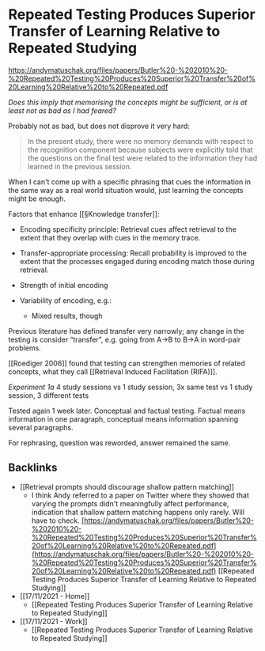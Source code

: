 # Repeated Testing Produces Superior Transfer of Learning Relative to Repeated Studying
https://andymatuschak.org/files/papers/Butler%20-%202010%20-%20Repeated%20Testing%20Produces%20Superior%20Transfer%20of%20Learning%20Relative%20to%20Repeated.pdf

*Does this imply that memorising the concepts might be sufficient, or is at least not as bad as I had feared?* 

Probably not as bad, but does not disprove it very hard:
> In the present study, there were no memory demands with respect to the recognition component because subjects were explicitly told that the questions on the final test were related to the information they had learned in the previous session.

When I can't come up with a specific phrasing that cues the information in the same way as a real world situation would, just learning the concepts might be enough.

Factors that enhance [[§Knowledge transfer]]:
* Encoding specificity principle: Retrieval cues affect retrieval to the extent that they overlap with cues in the memory trace.

* Transfer-appropriate processing: Recall probability is improved to the extent that the processes engaged during encoding match those during 
retrieval.

* Strength of initial encoding 

* Variability of encoding, e.g.:
	* Mixed results, though

Previous literature has defined transfer very narrowly; any change in the testing is consider “transfer”, e.g. going from A->B to B->A in word-pair problems.

[[Roediger 2006]] found that testing can strengthen memories of related concepts, what they call [[Retrieval Induced Facilitation (RIFA)]].

*Experiment 1a*
4 study sessions vs
1 study session, 3x same test vs
1 study session, 3 different tests

Tested again 1 week later. Conceptual and factual testing. Factual means information in one paragraph, conceptual means information spanning several paragraphs.

For rephrasing, question was reworded, answer remained the same.

## Backlinks
* [[Retrieval prompts should discourage shallow pattern matching]]
	* I think Andy referred to a paper on Twitter where they showed that varying the prompts didn't meaningfully affect performance, indication that shallow pattern matching happens only rarely. Will have to check. [https://andymatuschak.org/files/papers/Butler%20-%202010%20-%20Repeated%20Testing%20Produces%20Superior%20Transfer%20of%20Learning%20Relative%20to%20Repeated.pdf](https://andymatuschak.org/files/papers/Butler%20-%202010%20-%20Repeated%20Testing%20Produces%20Superior%20Transfer%20of%20Learning%20Relative%20to%20Repeated.pdf) [[Repeated Testing Produces Superior Transfer of Learning Relative to Repeated Studying]]
* [[17/11/2021 - Home]]
	* [[Repeated Testing Produces Superior Transfer of Learning Relative to Repeated Studying]]
* [[17/11/2021 - Work]]
	* [[Repeated Testing Produces Superior Transfer of Learning Relative to Repeated Studying]]

<!-- {BearID:CC32D6D2-9C81-4027-A1E5-5DF49EEBA19D-25545-000003B0E328535A} -->
